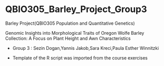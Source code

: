 # QBIO305_Barley_Project_Group3

Barley Project(QBIO305 Population and Quantitative Genetics)

Genomic Insights into Morphological Traits of Oregon Wolfe Barley Collection: A Focus on Plant Height and Awn Characteristics
- Group 3 : Sezin Dogan,Yannis Jakob,Sara Kreci,Paula Esther Winnitzki

- Template of the R script was imported from the course exercises

